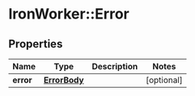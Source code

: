 # IronWorker::Error

## Properties
Name | Type | Description | Notes
------------ | ------------- | ------------- | -------------
**error** | [**ErrorBody**](ErrorBody.md) |  | [optional] 


